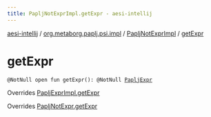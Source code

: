 ```yaml
---
title: PapljNotExprImpl.getExpr - aesi-intellij
---
```


[aesi-intellij](../../index.html) / [org.metaborg.paplj.psi.impl](../index.html) / [PapljNotExprImpl](index.html) / [getExpr](.)

# getExpr

`@NotNull open fun getExpr(): @NotNull `[`PapljExpr`](../../org.metaborg.paplj.psi/-paplj-expr/index.html)

Overrides [PapljExprImpl.getExpr](../-paplj-expr-impl/get-expr.html)

Overrides [PapljNotExpr.getExpr](../../org.metaborg.paplj.psi/-paplj-not-expr/get-expr.html)

